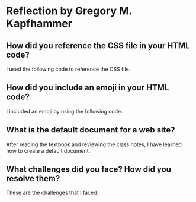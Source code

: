 # Reflection by Gregory M. Kapfhammer

## How did you reference the CSS file in your HTML code?

I used the following code to reference the CSS file.

## How did you include an emoji in your HTML code?

I included an emoji by using the following code.

## What is the default document for a web site?

After reading the textbook and reviewing the class notes, I have learned how to
create a default document.

## What challenges did you face? How did you resolve them?

These are the challenges that I faced.
